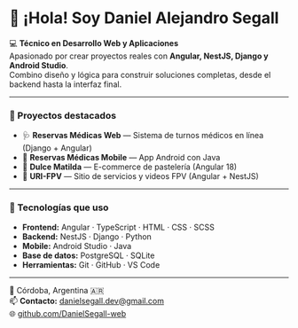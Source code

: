 # 👋 ¡Hola! Soy Daniel Alejandro Segall  

💻 **Técnico en Desarrollo Web y Aplicaciones**  
Apasionado por crear proyectos reales con **Angular, NestJS, Django y Android Studio**.  
Combino diseño y lógica para construir soluciones completas, desde el backend hasta la interfaz final.  

---

### 🚀 Proyectos destacados
- 🩺 **Reservas Médicas Web** — Sistema de turnos médicos en línea (Django + Angular)  
- 📱 **Reservas Médicas Mobile** — App Android con Java  
- 🍰 **Dulce Matilda** — E-commerce de pastelería (Angular 18)  
- 🚁 **URI-FPV** — Sitio de servicios y videos FPV (Angular + NestJS)

---

### 🧰 Tecnologías que uso
- **Frontend:** Angular · TypeScript · HTML · CSS · SCSS  
- **Backend:** NestJS · Django · Python  
- **Mobile:** Android Studio · Java  
- **Base de datos:** PostgreSQL · SQLite  
- **Herramientas:** Git · GitHub · VS Code  

---

📍 Córdoba, Argentina 🇦🇷  
📫 **Contacto:** [danielsegall.dev@gmail.com](mailto:danielsegall.dev@gmail.com)  
🌐 [github.com/DanielSegall-web](https://github.com/DanielSegall-web)
